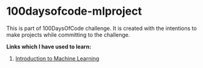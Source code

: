 # 100daysofcode-mlproject
This is part of 100DaysOfCode challenge. It is created with the intentions to make projects while committing to the challenge.

**Links which I have used to learn:** 
1. [Introduction to Machine Learning](https://www.datacamp.com/courses/introduction-to-machine-learning-with-r)
